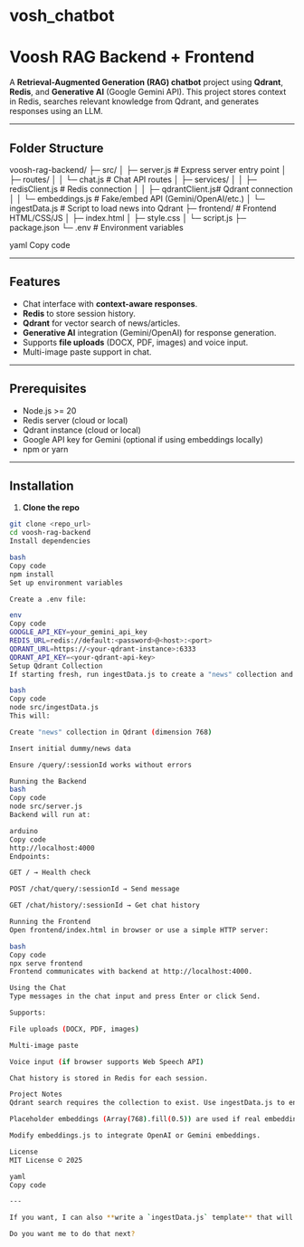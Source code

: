 # vosh_chatbot
# Voosh RAG Backend + Frontend

A **Retrieval-Augmented Generation (RAG) chatbot** project using **Qdrant**, **Redis**, and **Generative AI** (Google Gemini API). This project stores context in Redis, searches relevant knowledge from Qdrant, and generates responses using an LLM.

---

## Folder Structure

voosh-rag-backend/
├─ src/
│ ├─ server.js # Express server entry point
│ ├─ routes/
│ │ └─ chat.js # Chat API routes
│ ├─ services/
│ │ ├─ redisClient.js # Redis connection
│ │ ├─ qdrantClient.js# Qdrant connection
│ │ └─ embeddings.js # Fake/embed API (Gemini/OpenAI/etc.)
│ └─ ingestData.js # Script to load news into Qdrant
├─ frontend/ # Frontend HTML/CSS/JS
│ ├─ index.html
│ ├─ style.css
│ └─ script.js
├─ package.json
└─ .env # Environment variables

yaml
Copy code

---

## Features

- Chat interface with **context-aware responses**.
- **Redis** to store session history.
- **Qdrant** for vector search of news/articles.
- **Generative AI** integration (Gemini/OpenAI) for response generation.
- Supports **file uploads** (DOCX, PDF, images) and voice input.
- Multi-image paste support in chat.

---

## Prerequisites

- Node.js >= 20
- Redis server (cloud or local)
- Qdrant instance (cloud or local)
- Google API key for Gemini (optional if using embeddings locally)
- npm or yarn

---

## Installation

1. **Clone the repo**

```bash
git clone <repo_url>
cd voosh-rag-backend
Install dependencies

bash
Copy code
npm install
Set up environment variables

Create a .env file:

env
Copy code
GOOGLE_API_KEY=your_gemini_api_key
REDIS_URL=redis://default:<password>@<host>:<port>
QDRANT_URL=https://<your-qdrant-instance>:6333
QDRANT_API_KEY=<your-qdrant-api-key>
Setup Qdrant Collection
If starting fresh, run ingestData.js to create a "news" collection and populate it:

bash
Copy code
node src/ingestData.js
This will:

Create "news" collection in Qdrant (dimension 768)

Insert initial dummy/news data

Ensure /query/:sessionId works without errors

Running the Backend
bash
Copy code
node src/server.js
Backend will run at:

arduino
Copy code
http://localhost:4000
Endpoints:

GET / → Health check

POST /chat/query/:sessionId → Send message

GET /chat/history/:sessionId → Get chat history

Running the Frontend
Open frontend/index.html in browser or use a simple HTTP server:

bash
Copy code
npx serve frontend
Frontend communicates with backend at http://localhost:4000.

Using the Chat
Type messages in the chat input and press Enter or click Send.

Supports:

File uploads (DOCX, PDF, images)

Multi-image paste

Voice input (if browser supports Web Speech API)

Chat history is stored in Redis for each session.

Project Notes
Qdrant search requires the collection to exist. Use ingestData.js to ensure "news" collection is present.

Placeholder embeddings (Array(768).fill(0.5)) are used if real embeddings are not available.

Modify embeddings.js to integrate OpenAI or Gemini embeddings.

License
MIT License © 2025

yaml
Copy code

---

If you want, I can also **write a `ingestData.js` template** that will **create the collection, insert dummy news, and fix the Qdrant `shard_key` error** so the backend works immediately.  

Do you want me to do that next?
